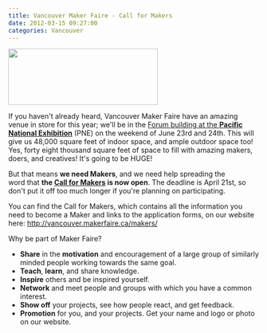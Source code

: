 ```yaml
---
title: Vancouver Maker Faire - Call for Makers
date: 2012-03-15 09:27:00
categories: Vancouver
---
```

<a href="/public/uploads/2012/03/png.png"><img class="alignright size-medium wp-image-2751" title="png" src="/public/uploads/2012/03/png-300x113.png" alt="" width="300" height="113" /></a>

If you haven't already heard, Vancouver Maker Faire have an amazing venue in store for this year; we'll be in the <a href="http://vancouver.makerfaire.ca/vancouver-mini-maker-faire-in-2012-at-the-pne/" target="_blank">Forum building at the <strong>Pacific National Exhibition</strong></a> (PNE) on the weekend of June 23rd and 24th. This will give us 48,000 square feet of indoor space, and ample outdoor space too! Yes, forty eight thousand square feet of space to fill with amazing makers, doers, and creatives! It's going to be HUGE!

But that means <strong>we need Makers</strong>, and we need help spreading the word that <strong>the <a href="http://vancouver.makerfaire.ca/makers/" target="_blank">Call for Makers</a> is now open</strong>. The deadline is April 21st, so don't put it off too much longer if you're planning on participating.

You can find the Call for Makers, which contains all the information you need to become a Maker and links to the application forms, on our website here: <a href="http://vancouver.makerfaire.ca/makers/" target="_blank">http://vancouver.<wbr>makerfaire.ca/makers/</a>

Why be part of Maker Faire?
<ul>
	<li><strong>Share</strong> in the <strong>motivation</strong> and encouragement of a large group of similarly minded people working towards the same goal.</li>
	<li><strong>Teach</strong>, <strong>learn</strong>, and share knowledge.</li>
	<li><strong>Inspire</strong> others and be inspired yourself.</li>
	<li><strong>Network</strong> and meet people and groups with which you have a common interest.</li>
	<li><strong>Show off</strong> your projects, see how people react, and get feedback.</li>
	<li><strong>Promotion</strong> for you, and your projects. Get your name and logo or photo on our website.</li>
</ul>
